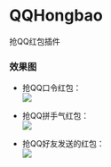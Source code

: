 # QQHongbao
抢QQ红包插件

### 效果图
- 抢QQ口令红包：  
	![](http://i.imgur.com/YHCa7lw.gif)

- 抢QQ拼手气红包：  
	![](http://i.imgur.com/qv3Av7f.gif)

- 抢QQ好友发送的红包：  
	![](http://i.imgur.com/krNGMOu.gif) 
	
